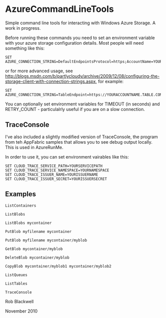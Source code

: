 AzureCommandLineTools
=====================

Simple command line tools for interacting with Windows Azure Storage. A work in progress.

Before running these commands you need to set an environment variable with your azure storage configuration details. Most people will need something like this:

	SET AZURE_CONNECTION_STRING=DefaultEndpointsProtocol=https;AccountName=YOURACCOUNTNAME;AccountKey=YOURACCOUNTKEY

or for more advanced usage, see http://blogs.msdn.com/b/partlycloudy/archive/2009/12/08/configuring-the-storage-client-with-connection-strings.aspx, for example:

	SET AZURE_CONNECTION_STRING=TableEndpoint=https://YOURACCOUNTNAME.TABLE.COM/;QueueEndpoint=https://YOURACCOUNTNAME.QUEUE.COM/;BlobEndpoint=https://YOURACCOUNTNAME.BLOB.COM/;AccountName=YOURACCOUNTNAME;AccountKey=YOURACCOUNTKEY

You can optionally set environment variables for TIMEOUT (in seconds) and RETRY_COUNT - particulalrly useful if you are on a slow connection.

TraceConsole
------------

I've also included a slightly modified version of TraceConsole, the program from teh AppFabric samples that allows you to
see debug output locally. This is used in AzureRunMe.

In order to use it, you can set environment vairables like this:

	SET CLOUD_TRACE_SERVICE_PATH=YOURSERVICEPATH
	SET CLOUD_TRACE_SERVICE_NAMESPACE=YOURNAMESPACE
	SET CLOUD_TRACE_ISSUER_NAME=YOURISSUERNAME
	SET CLOUD_TRACE_ISSUER_SECRET=YOURISSUERSECRET


Examples
--------

	ListContainers

	ListBlobs

	ListBlobs mycontainer

	PutBlob myfilename mycontainer

	PutBlob myfilename mycontainer/myblob

	GetBlob mycontainer/myblob

	DeleteBlob mycontainer/myblob

	CopyBlob mycontainer/myblob1 mycontainer/myblob2

	ListQueues

	ListTables

	TraceConsole


Rob Blackwell

November 2010